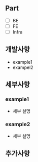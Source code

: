 ## Part

- [ ] BE
- [ ] FE
- [ ] Infra

## 개발사항

- example1
- exampel2

## 세부사항

### example1

- 세부 설명

### example2

- 세부 설명

## 추가사항
